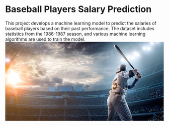 # Baseball Players Salary Prediction
This project develops a machine learning model to predict the salaries of baseball players based on their past performance. The dataset includes statistics from the 1986-1987 season, and various machine learning algorithms are used to train the model.
![](imagine.jpg)
